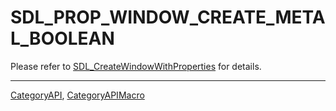 # SDL_PROP_WINDOW_CREATE_METAL_BOOLEAN

Please refer to [SDL_CreateWindowWithProperties](SDL_CreateWindowWithProperties) for details.

----
[CategoryAPI](CategoryAPI), [CategoryAPIMacro](CategoryAPIMacro)

